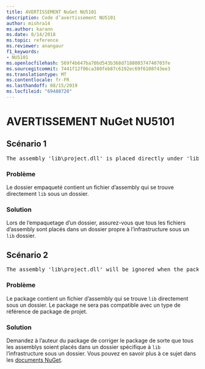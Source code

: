 ```yaml
---
title: AVERTISSEMENT NuGet NU5101
description: Code d’avertissement NU5101
author: mishra14
ms.author: karann
ms.date: 8/14/2018
ms.topic: reference
ms.reviewer: anangaur
f1_keywords:
- NU5101
ms.openlocfilehash: 569f4b647ba70bd543b368d718800374740703fe
ms.sourcegitcommit: 7441f12f06ca380feb87c6192ec69f6108f43ee3
ms.translationtype: MT
ms.contentlocale: fr-FR
ms.lasthandoff: 08/15/2019
ms.locfileid: "69488720"
---
```

# <a name="nuget-warning-nu5101"></a>AVERTISSEMENT NuGet NU5101

## <a name="scenario-1"></a>Scénario 1
<pre>The assembly 'lib\project.dll' is placed directly under 'lib' folder. It is recommended that assemblies be placed inside a framework-specific folder. Move it into a framework-specific folder.</pre>

### <a name="issue"></a>Problème

Le dossier empaqueté contient un fichier d’assembly qui se trouve directement `lib` sous un dossier.


### <a name="solution"></a>Solution

Lors de l’empaquetage d’un dossier, assurez-vous que tous les fichiers d’assembly sont placés dans un dossier propre à l’infrastructure sous un `lib` dossier.


## <a name="scenario-2"></a>Scénario 2
<pre>The assembly 'lib\project.dll' will be ignored when the package is installed after the migration.</pre>

### <a name="issue"></a>Problème

Le package contient un fichier d’assembly qui se trouve `lib` directement sous un dossier. Le package ne sera pas compatible avec un type de référence de package de projet.


### <a name="solution"></a>Solution

Demandez à l’auteur du package de corriger le package de sorte que tous les assemblys soient placés dans un dossier spécifique à `lib` l’infrastructure sous un dossier. Vous pouvez en savoir plus à ce sujet dans les [documents NuGet](https://docs.microsoft.com/en-us/nuget/consume-packages/migrate-packages-config-to-package-reference).


